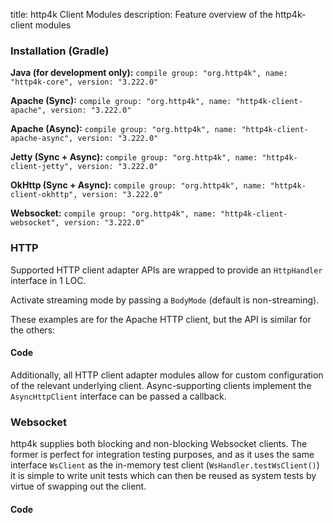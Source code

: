 title: http4k Client Modules
description: Feature overview of the http4k-client modules

### Installation (Gradle)
**Java (for development only):** ```compile group: "org.http4k", name: "http4k-core", version: "3.222.0"```

**Apache (Sync):** ```compile group: "org.http4k", name: "http4k-client-apache", version: "3.222.0"```

**Apache (Async):** ```compile group: "org.http4k", name: "http4k-client-apache-async", version: "3.222.0"```

**Jetty (Sync + Async):** ```compile group: "org.http4k", name: "http4k-client-jetty", version: "3.222.0"```

**OkHttp (Sync + Async):** ```compile group: "org.http4k", name: "http4k-client-okhttp", version: "3.222.0"```

**Websocket:** ```compile group: "org.http4k", name: "http4k-client-websocket", version: "3.222.0"```

### HTTP
Supported HTTP client adapter APIs are wrapped to provide an `HttpHandler` interface in 1 LOC.

Activate streaming mode by passing a `BodyMode` (default is non-streaming).

These examples are for the Apache HTTP client, but the API is similar for the others:

#### Code [<img class="octocat"/>](https://github.com/http4k/http4k/blob/master/src/docs/guide/modules/clients/example_http.kt)
<script src="https://gist-it.appspot.com/https://github.com/http4k/http4k/blob/master/src/docs/guide/modules/clients/example_http.kt"></script>

Additionally, all HTTP client adapter modules allow for custom configuration of the relevant underlying client. Async-supporting clients implement the `AsyncHttpClient` interface can be passed a callback.

### Websocket
http4k supplies both blocking and non-blocking Websocket clients. The former is perfect for integration testing purposes, and as it uses the same interface `WsClient` as the in-memory test client (`WsHandler.testWsClient()`) it is simple to write unit tests which can then be reused as system tests by virtue of swapping out the client.

#### Code [<img class="octocat"/>](https://github.com/http4k/http4k/blob/master/src/docs/guide/modules/clients/example_websocket.kt)
<script src="https://gist-it.appspot.com/https://github.com/http4k/http4k/blob/master/src/docs/guide/modules/clients/example_websocket.kt"></script>
